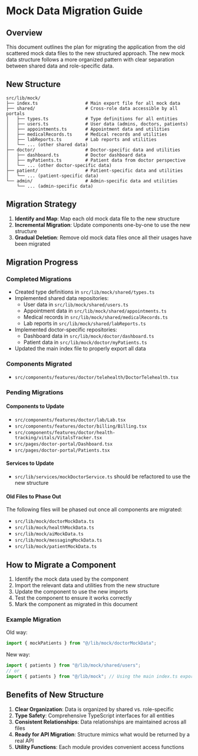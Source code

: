 # Mock Data Migration Guide

## Overview

This document outlines the plan for migrating the application from the old scattered mock data files to the new structured approach. The new mock data structure follows a more organized pattern with clear separation between shared data and role-specific data.

## New Structure

```
src/lib/mock/
├── index.ts                  # Main export file for all mock data
├── shared/                   # Cross-role data accessible by all portals
│   ├── types.ts              # Type definitions for all entities
│   ├── users.ts              # User data (admins, doctors, patients)
│   ├── appointments.ts       # Appointment data and utilities
│   ├── medicalRecords.ts     # Medical records and utilities
│   ├── labReports.ts         # Lab reports and utilities
│   └── ... (other shared data)
├── doctor/                   # Doctor-specific data and utilities
│   ├── dashboard.ts          # Doctor dashboard data
│   ├── myPatients.ts         # Patient data from doctor perspective
│   └── ... (other doctor-specific data)
├── patient/                  # Patient-specific data and utilities
│   └── ... (patient-specific data)
└── admin/                    # Admin-specific data and utilities
    └── ... (admin-specific data)
```

## Migration Strategy

1. **Identify and Map**: Map each old mock data file to the new structure
2. **Incremental Migration**: Update components one-by-one to use the new structure
3. **Gradual Deletion**: Remove old mock data files once all their usages have been migrated

## Migration Progress

### Completed Migrations

- Created type definitions in `src/lib/mock/shared/types.ts`
- Implemented shared data repositories:
  - User data in `src/lib/mock/shared/users.ts`
  - Appointment data in `src/lib/mock/shared/appointments.ts`
  - Medical records in `src/lib/mock/shared/medicalRecords.ts`
  - Lab reports in `src/lib/mock/shared/labReports.ts`
- Implemented doctor-specific repositories:
  - Dashboard data in `src/lib/mock/doctor/dashboard.ts`
  - Patient data in `src/lib/mock/doctor/myPatients.ts`
- Updated the main index file to properly export all data

### Components Migrated

- `src/components/features/doctor/telehealth/DoctorTelehealth.tsx`

### Pending Migrations

#### Components to Update

- `src/components/features/doctor/lab/Lab.tsx` 
- `src/components/features/doctor/billing/Billing.tsx`
- `src/components/features/doctor/health-tracking/vitals/VitalsTracker.tsx`
- `src/pages/doctor-portal/Dashboard.tsx`
- `src/pages/doctor-portal/Patients.tsx`

#### Services to Update

- `src/lib/services/mockDoctorService.ts` should be refactored to use the new structure

#### Old Files to Phase Out

The following files will be phased out once all components are migrated:

- `src/lib/mock/doctorMockData.ts`
- `src/lib/mock/healthMockData.ts`
- `src/lib/mock/aiMockData.ts`
- `src/lib/mock/messagingMockData.ts`
- `src/lib/mock/patientMockData.ts`

## How to Migrate a Component

1. Identify the mock data used by the component
2. Import the relevant data and utilities from the new structure
3. Update the component to use the new imports
4. Test the component to ensure it works correctly
5. Mark the component as migrated in this document

### Example Migration

Old way:
```typescript
import { mockPatients } from "@/lib/mock/doctorMockData";
```

New way:
```typescript
import { patients } from "@/lib/mock/shared/users";
// or
import { patients } from "@/lib/mock"; // Using the main index.ts exports
```

## Benefits of New Structure

1. **Clear Organization**: Data is organized by shared vs. role-specific
2. **Type Safety**: Comprehensive TypeScript interfaces for all entities
3. **Consistent Relationships**: Data relationships are maintained across all files
4. **Ready for API Migration**: Structure mimics what would be returned by a real API
5. **Utility Functions**: Each module provides convenient access functions 